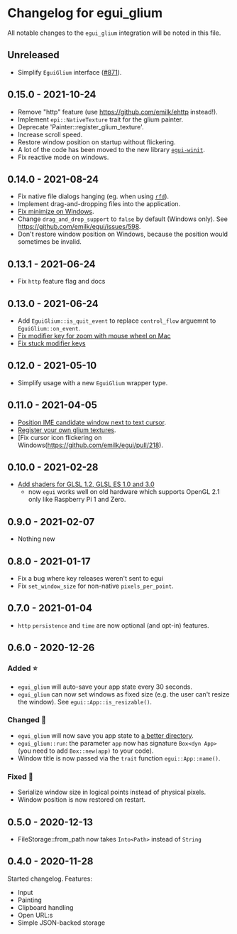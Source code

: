 # Changelog for egui_glium
All notable changes to the `egui_glium` integration will be noted in this file.


## Unreleased
* Simplify `EguiGlium` interface ([#871](https://github.com/emilk/egui/pull/871)).


## 0.15.0 - 2021-10-24
* Remove "http" feature (use https://github.com/emilk/ehttp instead!).
* Implement `epi::NativeTexture` trait for the glium painter.
* Deprecate 'Painter::register_glium_texture'.
* Increase scroll speed.
* Restore window position on startup without flickering.
* A lot of the code has been moved to the new library [`egui-winit`](https://github.com/emilk/egui/tree/master/egui-winit).
* Fix reactive mode on windows.


## 0.14.0 - 2021-08-24
* Fix native file dialogs hanging (eg. when using [`rfd`](https://github.com/PolyMeilex/rfd)).
* Implement drag-and-dropping files into the application.
* [Fix minimize on Windows](https://github.com/emilk/egui/issues/518).
* Change `drag_and_drop_support` to `false` by default (Windows only). See <https://github.com/emilk/egui/issues/598>.
* Don't restore window position on Windows, because the position would sometimes be invalid.


## 0.13.1 - 2021-06-24
* Fix `http` feature flag and docs


## 0.13.0 - 2021-06-24
* Add `EguiGlium::is_quit_event` to replace `control_flow` arguemnt to `EguiGlium::on_event`.
* [Fix modifier key for zoom with mouse wheel on Mac](https://github.com/emilk/egui/issues/401)
* [Fix stuck modifier keys](https://github.com/emilk/egui/pull/479)


## 0.12.0 - 2021-05-10
* Simplify usage with a new `EguiGlium` wrapper type.


## 0.11.0 - 2021-04-05
* [Position IME candidate window next to text cursor](https://github.com/emilk/egui/pull/258).
* [Register your own glium textures](https://github.com/emilk/egui/pull/226).
* [Fix cursor icon flickering on Windows(https://github.com/emilk/egui/pull/218).


## 0.10.0 - 2021-02-28
* [Add shaders for GLSL 1.2, GLSL ES 1.0 and 3.0](https://github.com/emilk/egui/pull/187)
  - now `egui` works well on old hardware which supports OpenGL 2.1 only like Raspberry Pi 1 and Zero.


## 0.9.0 - 2021-02-07
* Nothing new


## 0.8.0 - 2021-01-17
* Fix a bug where key releases weren't sent to egui
* Fix `set_window_size` for non-native `pixels_per_point`.


## 0.7.0 - 2021-01-04
* `http` `persistence` and `time` are now optional (and opt-in) features.


## 0.6.0 - 2020-12-26
### Added ⭐
* `egui_glium` will auto-save your app state every 30 seconds.
* `egui_glium` can now set windows as fixed size (e.g. the user can't resize the window). See `egui::App::is_resizable()`.

### Changed 🔧
* `egui_glium` will now save you app state to [a better directory](https://docs.rs/directories-next/2.0.0/directories_next/struct.ProjectDirs.html#method.data_dir).
* `egui_glium::run`: the parameter `app` now has signature `Box<dyn App>` (you need to add `Box::new(app)` to your code).
* Window title is now passed via the `trait` function `egui::App::name()`.

### Fixed 🐛
* Serialize window size in logical points instead of physical pixels.
* Window position is now restored on restart.


## 0.5.0 - 2020-12-13
* FileStorage::from_path now takes `Into<Path>` instead of `String`


## 0.4.0 - 2020-11-28
Started changelog. Features:

* Input
* Painting
* Clipboard handling
* Open URL:s
* Simple JSON-backed storage
